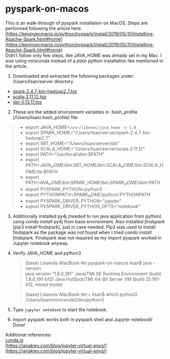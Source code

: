 # pyspark-on-macos

This is an walk-through of pyspark installation on MacOS. Steps are performed following the article here: [https://kevinvecmanis.io/python/pyspark/install/2019/05/31/Installing-Apache-Spark.html#home](https://kevinvecmanis.io/python/pyspark/install/2019/05/31/Installing-Apache-Spark.html#home)  
Didn’t follow only few steps, like JAVA_HOME was already set in my Mac. I was using miniconda instead of a plain python installation like mentioned in the article.

1. Downloaded and extracted the following packages under: /Users/lisan/server directory
* [spark-2.4.7-bin-hadoop2.7.tgz](https://www.apache.org/dyn/closer.lua/spark/spark-2.4.7/spark-2.4.7-bin-hadoop2.7.tgz)
* [scala-2.11.12.tgz](https://downloads.lightbend.com/scala/2.11.12/scala-2.11.12.tgz)
* [sbt-0.13.17.tgz](https://github.com/sbt/sbt/releases/download/v0.13.17/sbt-0.13.17.tgz)

2. These are the added environment variables in .bash_profile (/Users/lisan/.bash_profile) file  
>* export JAVA_HOME=`/usr/libexec/java_home -v 1.8`
>* export SPARK_HOME="/Users/lisan/server/spark-2.4.7-bin-hadoop2.7"
>* export SBT_HOME="/Users/lisan/server/sbt"
>* export SCALA_HOME="/Users/lisan/server/scala-2.11.12"
>* export PATH="/usr/local/sbin:$PATH"
>* export PATH=$JAVA_HOME/bin:$SBT_HOME/bin:$SCALA_HOME/bin:$SCALA_HOME/lib:$PATH
>* export PATH=$AVA_HOME/bin:$SPARK_HOME/bin:$SPARK_HOME/sbin:$PATH
>* export PYSPARK_PYTHON=python3
>* export PYTHONPATH=$SPARK_HOME/python/:$PYTHONPATH
>* export PYSPARK_DRIVER_PYTHON="jupyter"
>* export PYSPARK_DRIVER_PYTHON_OPTS="notebook"

3. Additionally installed py4j (needed to run java application from python) using *condo install* py4j from base environment. Also installed *findspark* (pip3 install findspark), just in case needed. Pip3 was used to install findspark as the package was not found when I tried *condo install findspark*. Findspark was not required as my import pyspark worked in Jupyter notebook anyway.

4. Verify JAVA_HOME and python3  
   >(base) Lisanuls-MacBook-Air:pyspark-on-macos lisan$ java -version  
   >java version "1.8.0_191"
   >Java(TM) SE Runtime Environment (build 1.8.0_191-b12)
   >Java HotSpot(TM) 64-Bit Server VM (build 25.191-b12, mixed mode)  
     
    >(base) Lisanuls-MacBook-Air:~ lisan$ which python3  
    >/Users/lisan/miniconda3/bin/python3
   
5. Type `jupyter notebook` to start the notebook.

6. import pyspark works both in pyspark shell and Jupyter notebook! Done!  
  
  
Additional references:  
[conda.io](https://docs.conda.io/projects/conda/en/latest/user-guide/tasks/manage-environments.html#removing-an-environment)  
[https://janakiev.com/blog/jupyter-virtual-envs/](https://janakiev.com/blog/jupyter-virtual-envs/)  
